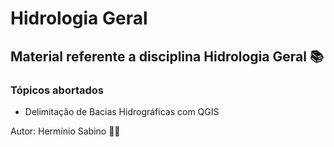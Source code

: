 # Hidrologia Geral

## Material referente a disciplina Hidrologia Geral 📚
### Tópicos abortados
 - Delimitação de Bacias Hidrográficas com QGIS

Autor:
Hermínio Sabino 👨‍🏫

